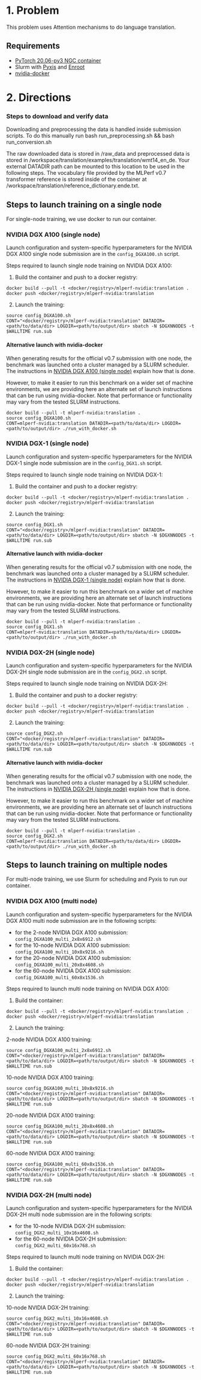 # 1. Problem 

This problem uses Attention mechanisms to do language translation.

## Requirements

* [PyTorch 20.06-py3 NGC container](https://ngc.nvidia.com/registry/nvidia-pytorch)
* Slurm with [Pyxis](https://github.com/NVIDIA/pyxis) and [Enroot](https://github.com/NVIDIA/enroot)
* [nvidia-docker](https://github.com/NVIDIA/nvidia-docker)

# 2. Directions

### Steps to download and verify data

Downloading and preprocessing the data is handled inside submission scripts. To do this manually run 
    bash run_preprocessing.sh && bash run_conversion.sh
    
The raw downloaded data is stored in /raw_data and preprocessed data is stored in /workspace/translation/examples/translation/wmt14_en_de. Your external DATADIR path can be mounted to this location to be used in the following steps. The vocabulary file provided by the MLPerf v0.7 transformer reference is stored inside of the container at /workspace/translation/reference_dictionary.ende.txt.

## Steps to launch training on a single node

For single-node training, we use docker to run our container.

### NVIDIA DGX A100 (single node)

Launch configuration and system-specific hyperparameters for the NVIDIA DGX A100
single node submission are in the `config_DGXA100.sh` script.

Steps required to launch single node training on NVIDIA DGX A100:

1. Build the container and push to a docker registry:

```
docker build --pull -t <docker/registry>/mlperf-nvidia:translation .
docker push <docker/registry>/mlperf-nvidia:translation
```

2. Launch the training:

```
source config_DGXA100.sh
CONT="<docker/registry>/mlperf-nvidia:translation" DATADIR=<path/to/data/dir> LOGDIR=<path/to/output/dir> sbatch -N $DGXNNODES -t $WALLTIME run.sub
```

#### Alternative launch with nvidia-docker

When generating results for the official v0.7 submission with one node, the
benchmark was launched onto a cluster managed by a SLURM scheduler. The
instructions in [NVIDIA DGX A100 (single node)](#nvidia-dgx-a100-single-node) explain
how that is done.

However, to make it easier to run this benchmark on a wider set of machine
environments, we are providing here an alternate set of launch instructions
that can be run using nvidia-docker. Note that performance or functionality may
vary from the tested SLURM instructions.

```
docker build --pull -t mlperf-nvidia:translation .
source config_DGXA100.sh
CONT=mlperf-nvidia:translation DATADIR=<path/to/data/dir> LOGDIR=<path/to/output/dir> ./run_with_docker.sh
```

### NVIDIA DGX-1 (single node)

Launch configuration and system-specific hyperparameters for the NVIDIA DGX-1
single node submission are in the `config_DGX1.sh` script.

Steps required to launch single node training on NVIDIA DGX-1:

1. Build the container and push to a docker registry:

```
docker build --pull -t <docker/registry>/mlperf-nvidia:translation .
docker push <docker/registry>/mlperf-nvidia:translation
```

2. Launch the training:

```
source config_DGX1.sh
CONT="<docker/registry>/mlperf-nvidia:translation" DATADIR=<path/to/data/dir> LOGDIR=<path/to/output/dir> sbatch -N $DGXNNODES -t $WALLTIME run.sub
```

#### Alternative launch with nvidia-docker

When generating results for the official v0.7 submission with one node, the
benchmark was launched onto a cluster managed by a SLURM scheduler. The
instructions in [NVIDIA DGX-1 (single node)](#nvidia-dgx-1-single-node) explain
how that is done.

However, to make it easier to run this benchmark on a wider set of machine
environments, we are providing here an alternate set of launch instructions
that can be run using nvidia-docker. Note that performance or functionality may
vary from the tested SLURM instructions.

```
docker build --pull -t mlperf-nvidia:translation .
source config_DGX1.sh
CONT=mlperf-nvidia:translation DATADIR=<path/to/data/dir> LOGDIR=<path/to/output/dir> ./run_with_docker.sh
```

### NVIDIA DGX-2H (single node)

Launch configuration and system-specific hyperparameters for the NVIDIA DGX-2H
single node submission are in the `config_DGX2.sh` script.

Steps required to launch single node training on NVIDIA DGX-2H:

1. Build the container and push to a docker registry:

```
docker build --pull -t <docker/registry>/mlperf-nvidia:translation .
docker push <docker/registry>/mlperf-nvidia:translation
```

2. Launch the training:

```
source config_DGX2.sh
CONT="<docker/registry>/mlperf-nvidia:translation" DATADIR=<path/to/data/dir> LOGDIR=<path/to/output/dir> sbatch -N $DGXNNODES -t $WALLTIME run.sub
```

#### Alternative launch with nvidia-docker

When generating results for the official v0.7 submission with one node, the
benchmark was launched onto a cluster managed by a SLURM scheduler. The
instructions in [NVIDIA DGX-2H (single node)](#nvidia-dgx-2h-single-node) explain
how that is done.

However, to make it easier to run this benchmark on a wider set of machine
environments, we are providing here an alternate set of launch instructions
that can be run using nvidia-docker. Note that performance or functionality may
vary from the tested SLURM instructions.

```
docker build --pull -t mlperf-nvidia:translation .
source config_DGX2.sh
CONT=mlperf-nvidia:translation DATADIR=<path/to/data/dir> LOGDIR=<path/to/output/dir> ./run_with_docker.sh
```

## Steps to launch training on multiple nodes

For multi-node training, we use Slurm for scheduling and Pyxis to run our container.

### NVIDIA DGX A100 (multi node)
Launch configuration and system-specific hyperparameters for the NVIDIA DGX A100
multi node submission are in the following scripts:
* for the 2-node NVIDIA DGX A100 submission: `config_DGXA100_multi_2x8x6912.sh` 
* for the 10-node NVIDIA DGX A100 submission: `config_DGXA100_multi_10x8x9216.sh` 
* for the 20-node NVIDIA DGX A100 submission: `config_DGXA100_multi_20x8x4608.sh` 
* for the 60-node NVIDIA DGX A100 submission: `config_DGXA100_multi_60x8x1536.sh` 

Steps required to launch multi node training on NVIDIA DGX A100:

1. Build the container:

```
docker build --pull -t <docker/registry>/mlperf-nvidia:translation .
docker push <docker/registry>/mlperf-nvidia:translation
```

2. Launch the training:

2-node NVIDIA DGX A100 training:

```
source config_DGXA100_multi_2x8x6912.sh
CONT="<docker/registry>/mlperf-nvidia:translation" DATADIR=<path/to/data/dir> LOGDIR=<path/to/output/dir> sbatch -N $DGXNNODES -t $WALLTIME run.sub
```

10-node NVIDIA DGX A100 training:

```
source config_DGXA100_multi_10x8x9216.sh
CONT="<docker/registry>/mlperf-nvidia:translation" DATADIR=<path/to/data/dir> LOGDIR=<path/to/output/dir> sbatch -N $DGXNNODES -t $WALLTIME run.sub
```

20-node NVIDIA DGX A100 training:

```
source config_DGXA100_multi_20x8x4608.sh
CONT="<docker/registry>/mlperf-nvidia:translation" DATADIR=<path/to/data/dir> LOGDIR=<path/to/output/dir> sbatch -N $DGXNNODES -t $WALLTIME run.sub
```

60-node NVIDIA DGX A100 training:

```
source config_DGXA100_multi_60x8x1536.sh
CONT="<docker/registry>/mlperf-nvidia:translation" DATADIR=<path/to/data/dir> LOGDIR=<path/to/output/dir> sbatch -N $DGXNNODES -t $WALLTIME run.sub
```

### NVIDIA DGX-2H (multi node)
Launch configuration and system-specific hyperparameters for the NVIDIA DGX-2H
multi node submission are in the following scripts:
* for the 10-node NVIDIA DGX-2H submission: `config_DGX2_multi_10x16x4608.sh`
* for the 60-node NVIDIA DGX-2H submission: `config_DGX2_multi_60x16x768.sh`

Steps required to launch multi node training on NVIDIA DGX-2H:

1. Build the container:

```
docker build --pull -t <docker/registry>/mlperf-nvidia:translation .
docker push <docker/registry>/mlperf-nvidia:translation
```

2. Launch the training:

10-node NVIDIA DGX-2H training:

```
source config_DGX2_multi_10x16x4608.sh
CONT="<docker/registry>/mlperf-nvidia:translation" DATADIR=<path/to/data/dir> LOGDIR=<path/to/output/dir> sbatch -N $DGXNNODES -t $WALLTIME run.sub
```

60-node NVIDIA DGX-2H training:

```
source config_DGX2_multi_60x16x768.sh
CONT="<docker/registry>/mlperf-nvidia:translation" DATADIR=<path/to/data/dir> LOGDIR=<path/to/output/dir> sbatch -N $DGXNNODES -t $WALLTIME run.sub
```
